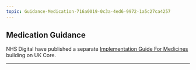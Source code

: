 ```yaml
---
topic: Guidance-Medication-716a0019-0c3a-4ed6-9972-1a5c27ca4257
---
```

## Medication Guidance

  <div markdown="span" class="alert alert-info" role="alert"><i class="fa fa-info"></i>
NHS Digital have published a separate  <a href="https://simplifier.net/guide/ukcoreimplementationguideformedicines/home?version=current">Implementation Guide For Medicines</a> building on UK Core.
  </div>

---
